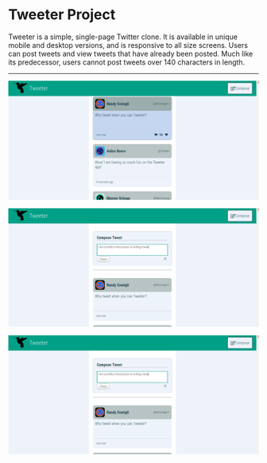 # Tweeter Project

Tweeter is a simple, single-page Twitter clone. It is available in unique mobile and desktop versions, and is responsive to all size screens. Users can post tweets and view tweets that have already been posted. Much like its predecessor, users cannot post tweets over 140 characters in length.

---

![Desktop-size screenshot of the main page](https://github.com/thomas-boyer/tweeter/blob/master/docs/index_desktop.png)

![Desktop-size screenshot of the new-tweet form](https://github.com/thomas-boyer/tweeter/blob/master/docs/new-tweet_desktop.png)

![Mobile-size screenshot of the main page](https://github.com/thomas-boyer/tweeter/blob/master/docs/new-tweet_desktop.png)